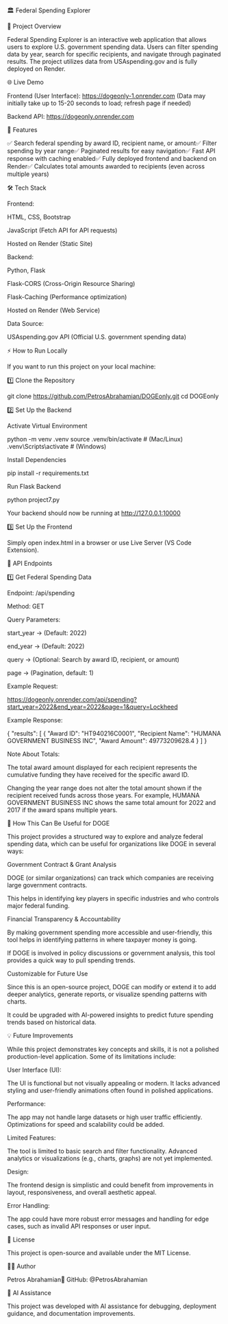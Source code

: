 🏛️ Federal Spending Explorer

📌 Project Overview

Federal Spending Explorer is an interactive web application that allows users to explore U.S. government spending data. Users can filter spending data by year, search for specific recipients, and navigate through paginated results. The project utilizes data from USAspending.gov and is fully deployed on Render.


🌐 Live Demo

Frontend (User Interface): https://dogeonly-1.onrender.com
(Data may initially take up to 15-20 seconds to load; refresh page if needed)

Backend API: https://dogeonly.onrender.com


🚀 Features

✅ Search federal spending by award ID, recipient name, or amount✅ Filter spending by year range✅ Paginated results for easy navigation✅ Fast API response with caching enabled✅ Fully deployed frontend and backend on Render✅ Calculates total amounts awarded to recipients (even across multiple years)


🛠️ Tech Stack


Frontend:

HTML, CSS, Bootstrap

JavaScript (Fetch API for API requests)

Hosted on Render (Static Site)


Backend:

Python, Flask

Flask-CORS (Cross-Origin Resource Sharing)

Flask-Caching (Performance optimization)

Hosted on Render (Web Service)

Data Source:

USAspending.gov API (Official U.S. government spending data)


⚡ How to Run Locally


If you want to run this project on your local machine:


1️⃣ Clone the Repository

git clone https://github.com/PetrosAbrahamian/DOGEonly.git
cd DOGEonly


2️⃣ Set Up the Backend


Activate Virtual Environment

python -m venv .venv
source .venv/bin/activate  # (Mac/Linux)
.venv\Scripts\activate    # (Windows)

Install Dependencies

pip install -r requirements.txt

Run Flask Backend

python project7.py

Your backend should now be running at http://127.0.0.1:10000


3️⃣ Set Up the Frontend


Simply open index.html in a browser or use Live Server (VS Code Extension).


📡 API Endpoints


1️⃣ Get Federal Spending Data


Endpoint: /api/spending

Method: GET

Query Parameters:

start_year → (Default: 2022)

end_year → (Default: 2022)

query → (Optional: Search by award ID, recipient, or amount)

page → (Pagination, default: 1)

Example Request:

https://dogeonly.onrender.com/api/spending?start_year=2022&end_year=2022&page=1&query=Lockheed

Example Response:

{
  "results": [
    {
      "Award ID": "HT940216C0001",
      "Recipient Name": "HUMANA GOVERNMENT BUSINESS INC",
      "Award Amount": 49773209628.4
    }
  ]
}

Note About Totals:

The total award amount displayed for each recipient represents the cumulative funding they have received for the specific award ID.

Changing the year range does not alter the total amount shown if the recipient received funds across those years. For example, HUMANA GOVERNMENT BUSINESS INC shows the same total amount for 2022 and 2017 if the award spans multiple years.


🚀 How This Can Be Useful for DOGE

This project provides a structured way to explore and analyze federal spending data, which can be useful for organizations like DOGE in several ways:

Government Contract & Grant Analysis

DOGE (or similar organizations) can track which companies are receiving large government contracts.

This helps in identifying key players in specific industries and who controls major federal funding.

Financial Transparency & Accountability

By making government spending more accessible and user-friendly, this tool helps in identifying patterns in where taxpayer money is going.

If DOGE is involved in policy discussions or government analysis, this tool provides a quick way to pull spending trends.

Customizable for Future Use

Since this is an open-source project, DOGE can modify or extend it to add deeper analytics, generate reports, or visualize spending patterns with charts.

It could be upgraded with AI-powered insights to predict future spending trends based on historical data.


💡 Future Improvements

While this project demonstrates key concepts and skills, it is not a polished production-level application. Some of its limitations include:

User Interface (UI):

The UI is functional but not visually appealing or modern. It lacks advanced styling and user-friendly animations often found in polished applications.

Performance:

The app may not handle large datasets or high user traffic efficiently. Optimizations for speed and scalability could be added.

Limited Features:

The tool is limited to basic search and filter functionality. Advanced analytics or visualizations (e.g., charts, graphs) are not yet implemented.

Design:

The frontend design is simplistic and could benefit from improvements in layout, responsiveness, and overall aesthetic appeal.

Error Handling:

The app could have more robust error messages and handling for edge cases, such as invalid API responses or user input.

📜 License

This project is open-source and available under the MIT License.

👨‍💻 Author

Petros Abrahamian🚀 GitHub: @PetrosAbrahamian

🤖 AI Assistance

This project was developed with AI assistance for debugging, deployment guidance, and documentation improvements.

